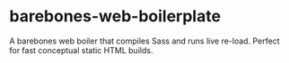 # barebones-web-boilerplate
A barebones web boiler that compiles Sass and runs live re-load. Perfect for fast conceptual static HTML builds.
